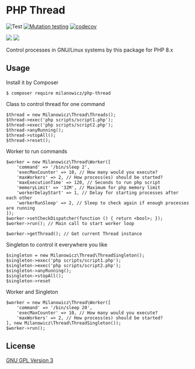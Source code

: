 # PHP Thread
![Test](https://github.com/Milanowicz/php-thread/workflows/Testing/badge.svg?branch=master)
[![Mutation testing](https://img.shields.io/endpoint?style=flat&url=https%3A%2F%2Fbadge-api.stryker-mutator.io%2Fgithub.com%2FMilanowicz%2Fphp-thread%2Fmaster)](https://dashboard.stryker-mutator.io/reports/github.com/Milanowicz/php-thread/master)
[![codecov](https://codecov.io/gh/Milanowicz/php-thread/branch/master/graph/badge.svg?token=42G6ETI9NV)](https://codecov.io/gh/Milanowicz/php-thread)

![](https://img.shields.io/github/repo-size/milanowicz/php-thread)
![](https://img.shields.io/github/languages/code-size/milanowicz/php-thread)

Control processes in GNU/Linux systems by this package for PHP 8.x


## Usage

Install it by Composer

    $ composer require milanowicz/php-thread


Class to control thread for one command

    $thread = new Milanowicz\Thread\Threads();
    $thread->exec('php scripts/script1.php');
    $thread->exec('php scripts/script2.php');
    $thread->anyRunning();
    $thread->stopAll();
    $thread->reset();


Worker to run commands

    $worker = new Milanowicz\Thread\Worker([
        'command' => '/bin/sleep 2',
        'execMaxCounter' => 10, // How many would you execute?
        'maxWorkers' => 2, // How process(es) should be started? 
        'maxExecutionTime' => 120, // Seconds to run php script
        'memoryLimit' => '32M', // Maximum for php memory limit
        'workerDelayStart' => 1, // Delay for starting processes after each other
        'workerRunSleep' => 2, // Sleep to check again if enough processes are running
    ]);
    $worker->setCheckDispatcher(function () { return <bool>; });
    $worker->run(); // Main call to start worker loop

    $worker->getThread(); // Get current Thread instance


Singleton to control it everywhere you like

    $singleton = new Milanowicz\Thread\ThreadSingleton();
    $singleton->exec('php scripts/script1.php');
    $singleton->exec('php scripts/script2.php');
    $singleton->anyRunning();
    $singleton->stopAll();
    $singleton->reset

Worker and Singleton

    $worker = new Milanowicz\Thread\Worker([
        'command' => '/bin/sleep 20',
        'execMaxCounter' => 10, // How many would you execute?
        'maxWorkers' => 2, // How process(es) should be started?
    ], new Milanowicz\Thread\ThreadSingleton());
    $worker->run();


## License

[GNU GPL Version 3](http://www.gnu.org/copyleft/gpl.html)
